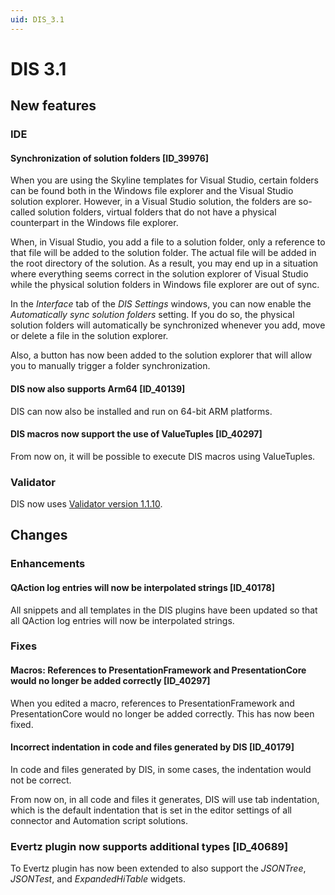 ```yaml
---
uid: DIS_3.1
---
```


# DIS 3.1

## New features

### IDE

#### Synchronization of solution folders [ID_39976]

When you are using the Skyline templates for Visual Studio, certain folders can be found both in the Windows file explorer and the Visual Studio solution explorer. However, in a Visual Studio solution, the folders are so-called solution folders, virtual folders that do not have a physical counterpart in the Windows file explorer.

When, in Visual Studio, you add a file to a solution folder, only a reference to that file will be added to the solution folder. The actual file will be added in the root directory of the solution. As a result, you may end up in a situation where everything seems correct in the solution explorer of Visual Studio while the physical solution folders in Windows file explorer are out of sync.

In the *Interface* tab of the *DIS Settings* windows, you can now enable the *Automatically sync solution folders* setting. If you do so, the physical solution folders will automatically be synchronized whenever you add, move or delete a file in the solution explorer.

Also, a button has now been added to the solution explorer that will allow you to manually trigger a folder synchronization.

#### DIS now also supports Arm64 [ID_40139]

DIS can now also be installed and run on 64-bit ARM platforms.

#### DIS macros now support the use of ValueTuples [ID_40297]

From now on, it will be possible to execute DIS macros using ValueTuples.

### Validator

DIS now uses [Validator version 1.1.10](https://github.com/SkylineCommunications/Skyline.DataMiner.CICD.Validators/releases/tag/1.1.10).

## Changes

### Enhancements

#### QAction log entries will now be interpolated strings [ID_40178]

All snippets and all templates in the DIS plugins have been updated so that all QAction log entries will now be interpolated strings.

### Fixes

#### Macros: References to PresentationFramework and PresentationCore would no longer be added correctly [ID_40297]

When you edited a macro, references to PresentationFramework and PresentationCore would no longer be added correctly. This has now been fixed.

#### Incorrect indentation in code and files generated by DIS [ID_40179]

In code and files generated by DIS, in some cases, the indentation would not be correct.

From now on, in all code and files it generates, DIS will use tab indentation, which is the default indentation that is set in the editor settings of all connector and Automation script solutions.

### Evertz plugin now supports additional types [ID_40689]

To Evertz plugin has now been extended to also support the *JSONTree*, *JSONTest*, and *ExpandedHiTable* widgets.
